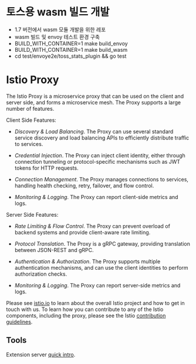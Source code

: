 # 토스용 wasm 빌드 개발
- 1.7 버전에서 wasm 모듈 개발을 위한 레포 
- wasm 빌드 및 envoy 테스트 환경 구축
- BUILD_WITH_CONTAINER=1 make build_envoy
- BUILD_WITH_CONTAINER=1 make build_wasm
- cd test/envoye2e/toss_stats_plugin && go test

# Istio Proxy

The Istio Proxy is a microservice proxy that can be used on the client and server side, and forms a microservice mesh. The Proxy supports a large number of features.

Client Side Features:

- *Discovery & Load Balancing*. The Proxy can use several standard service discovery and load balancing APIs to efficiently distribute traffic to services.

- *Credential Injection*. The Proxy can inject client identity, either through connection tunneling or protocol-specific mechanisms such as JWT tokens for HTTP requests.

- *Connection Management*. The Proxy manages connections to services, handling health checking, retry, failover, and flow control.

- *Monitoring & Logging*. The Proxy can report client-side metrics and logs.

Server Side Features:

- *Rate Limiting & Flow Control*. The Proxy can prevent overload of backend systems and provide client-aware rate limiting.

- *Protocol Translation*. The Proxy is a gRPC gateway, providing translation between JSON-REST and gRPC.

- *Authentication & Authorization*. The Proxy supports multiple authentication mechanisms, and can use the client identities to perform authorization checks.

- *Monitoring & Logging*. The Proxy can report server-side metrics and logs.

Please see [istio.io](https://istio.io)
to learn about the overall Istio project and how to get in touch with us. To learn how you can
contribute to any of the Istio components, including the proxy, please 
see the Istio [contribution guidelines](https://github.com/istio/istio/blob/master/CONTRIBUTING.md).

## Tools

Extension server [quick intro](/tools/extensionserver/README.md).

